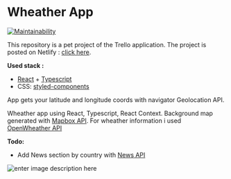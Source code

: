 # Wheather App
[![Maintainability](https://api.codeclimate.com/v1/badges/ca18e52a2eaf722aabb8/maintainability)](https://codeclimate.com/github/IamSoPrada/wheather-app/maintainability)

This repository is a pet project of the Trello application. The project is posted on Netlify  : [click here](https://wheather-app-ts.netlify.app/).

**Used stack :** 
+	[React](https://reactjs.org/) + [Typescript](https://www.typescriptlang.org/)
 + CSS: [styled-components](https://styled-components.com/) 
 
App gets your latitude and longitude coords with navigator Geolocation API.

Wheather app using React, Typescript, React Context. Background map generated with [Mapbox API](https://mapbox.com). For wheather information i used [OpenWheather API](https://openweathermap.org)

**Todo:**
 + Add News section by country with [News API](https://newsapi.org/)
 
![enter image description here](https://sun9-20.userapi.com/s/v1/if2/MF-546zwFIpM6ZX2qkeBRem4u4-4A3aOTTI4pKGrHS49oNE0SPx28BnsPwmq3wo40kq5UJ-7G1qPnKk_-6ykAiQ6.jpg?size=1057x909&quality=96&type=album)
